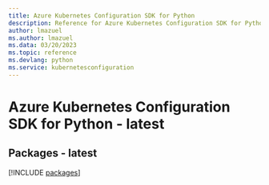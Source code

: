 ```yaml
---
title: Azure Kubernetes Configuration SDK for Python
description: Reference for Azure Kubernetes Configuration SDK for Python
author: lmazuel
ms.author: lmazuel
ms.data: 03/20/2023
ms.topic: reference
ms.devlang: python
ms.service: kubernetesconfiguration
---
```

# Azure Kubernetes Configuration SDK for Python - latest
## Packages - latest
[!INCLUDE [packages](kubernetes-configuration-index.md)]